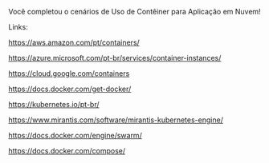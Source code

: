 Você completou o cenários de Uso de Contêiner para Aplicação em Nuvem!


Links:


https://aws.amazon.com/pt/containers/

https://azure.microsoft.com/pt-br/services/container-instances/

https://cloud.google.com/containers

https://docs.docker.com/get-docker/

https://kubernetes.io/pt-br/

https://www.mirantis.com/software/mirantis-kubernetes-engine/

https://docs.docker.com/engine/swarm/

https://docs.docker.com/compose/


